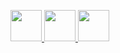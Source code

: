<a href="https://play.google.com/store/apps/developer?id=M+S+Sandeep+Kamath&hl=en&gl=IN"><img src="https://user-images.githubusercontent.com/90695071/228848520-ae1b29fc-e06d-4ad4-bd1b-e5c95025041c.png" width="50" height="50"> <a href="https://medium.com/@mssandeepkamath"><img  src="https://user-images.githubusercontent.com/90695071/228849890-66f5ce6b-9af4-4a63-8419-42e5d85a25f3.png" width="50" height="50"> <a href="https://www.linkedin.com/in/mssandeepkamath/"><img  src="https://user-images.githubusercontent.com/90695071/229115681-2d9172bf-39eb-4b34-8647-f13cf7ecdea0.png" width="50" height="50">
